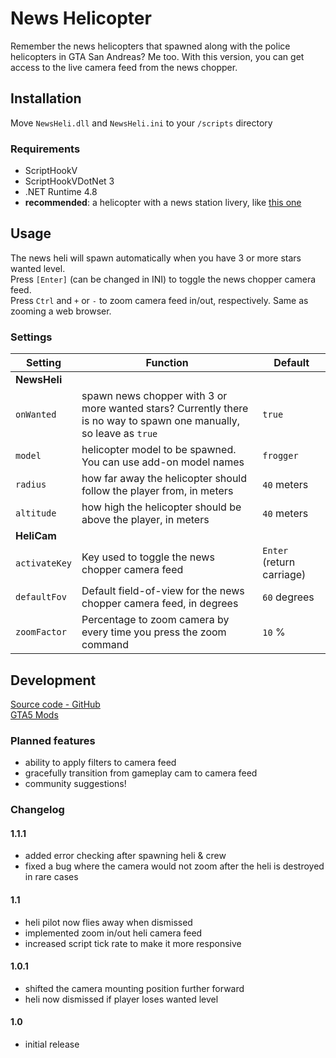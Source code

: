 # News Helicopter

Remember the news helicopters that spawned along with the police helicopters in GTA San Andreas? Me too. With this version, you can get access to the live camera feed from the news chopper.


## Installation
Move `NewsHeli.dll` and `NewsHeli.ini` to your `/scripts` directory

### Requirements
- ScriptHookV
- ScriptHookVDotNet 3
- .NET Runtime 4.8
- **recommended**: a helicopter with a news station livery, like [this one](https://www.gta5-mods.com/vehicles/buckingham-maverick-2nd-generation-add-on-liveries)

## Usage
The news heli will spawn automatically when you have 3 or more stars wanted level.  
Press `[Enter]` (can be changed in INI) to toggle the news chopper camera feed.  
Press `Ctrl` and `+` or `-` to zoom camera feed in/out, respectively. Same as zooming a web browser.

### Settings
Setting | Function | Default
---|---|---
**NewsHeli**|
`onWanted` | spawn news chopper with 3 or more wanted stars? Currently there is no way to spawn one manually, so leave as `true` | `true`
`model` | helicopter model to be spawned. You can use add-on model names | `frogger`
`radius` | how far away the helicopter should follow the player from, in meters | `40` meters
`altitude` | how high the helicopter should be above the player, in meters | `40` meters
**HeliCam**|
`activateKey` | Key used to toggle the news chopper camera feed | `Enter` (return carriage)
`defaultFov` | Default field-of-view for the news chopper camera feed, in degrees | `60` degrees
`zoomFactor` | Percentage to zoom camera by every time you press the zoom command | `10` %


## Development
[Source code - GitHub](https://github.com/DavidLiuGit/GTAV_NewsHelicopter)  
[GTA5 Mods](https://www.gta5-mods.com/scripts/news-helicopter)

### Planned features
- ability to apply filters to camera feed
- gracefully transition from gameplay cam to camera feed
- community suggestions!

### Changelog
#### 1.1.1
- added error checking after spawning heli & crew
- fixed a bug where the camera would not zoom after the heli is destroyed in rare cases
#### 1.1
- heli pilot now flies away when dismissed
- implemented zoom in/out heli camera feed
- increased script tick rate to make it more responsive
#### 1.0.1
- shifted the camera mounting position further forward
- heli now dismissed if player loses wanted level
#### 1.0
- initial release